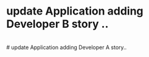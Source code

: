 # update Application adding Developer B story ..
<br>
# update Application adding Developer A story..
